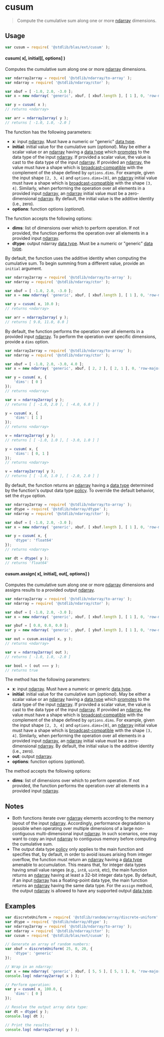 <!--

@license Apache-2.0

Copyright (c) 2025 The Stdlib Authors.

Licensed under the Apache License, Version 2.0 (the "License");
you may not use this file except in compliance with the License.
You may obtain a copy of the License at

   http://www.apache.org/licenses/LICENSE-2.0

Unless required by applicable law or agreed to in writing, software
distributed under the License is distributed on an "AS IS" BASIS,
WITHOUT WARRANTIES OR CONDITIONS OF ANY KIND, either express or implied.
See the License for the specific language governing permissions and
limitations under the License.

-->

# cusum

> Compute the cumulative sum along one or more [ndarray][@stdlib/ndarray/ctor] dimensions.

<section class="usage">

## Usage

```javascript
var cusum = require( '@stdlib/blas/ext/cusum' );
```

#### cusum( x\[, initial]\[, options] )

Computes the cumulative sum along one or more [ndarray][@stdlib/ndarray/ctor] dimensions.

```javascript
var ndarray2array = require( '@stdlib/ndarray/to-array' );
var ndarray = require( '@stdlib/ndarray/ctor' );

var xbuf = [ -1.0, 2.0, -3.0 ];
var x = new ndarray( 'generic', xbuf, [ xbuf.length ], [ 1 ], 0, 'row-major' );

var y = cusum( x );
// returns <ndarray>

var arr = ndarray2array( y );
// returns [ -1.0, 1.0, -2.0 ]
```

The function has the following parameters:

-   **x**: input [ndarray][@stdlib/ndarray/ctor]. Must have a numeric or "generic" [data type][@stdlib/ndarray/dtypes].
-   **initial**: initial value for the cumulative sum (_optional_). May be either a scalar value or an [ndarray][@stdlib/ndarray/ctor] having a [data type][@stdlib/ndarray/dtypes] which [promotes][@stdlib/ndarray/promotion-rules] to the data type of the input [ndarray][@stdlib/ndarray/ctor]. If provided a scalar value, the value is cast to the data type of the input [ndarray][@stdlib/ndarray/ctor]. If provided an [ndarray][@stdlib/ndarray/ctor], the value must have a shape which is [broadcast-compatible][@stdlib/ndarray/base/broadcast-shapes] with the complement of the shape defined by `options.dims`. For example, given the input shape `[2, 3, 4]` and `options.dims=[0]`, an [ndarray][@stdlib/ndarray/ctor] initial value must have a shape which is [broadcast-compatible][@stdlib/ndarray/base/broadcast-shapes] with the shape `[3, 4]`. Similarly, when performing the operation over all elements in a provided input [ndarray][@stdlib/ndarray/ctor], an [ndarray][@stdlib/ndarray/ctor] initial value must be a zero-dimensional [ndarray][@stdlib/ndarray/ctor]. By default, the initial value is the additive identity (i.e., zero).
-   **options**: function options (_optional_).

The function accepts the following options:

-   **dims**: list of dimensions over which to perform operation. If not provided, the function performs the operation over all elements in a provided input [ndarray][@stdlib/ndarray/ctor].
-   **dtype**: output ndarray [data type][@stdlib/ndarray/dtypes]. Must be a numeric or "generic" [data type][@stdlib/ndarray/dtypes].

By default, the function uses the additive identity when computing the cumulative sum. To begin summing from a different value, provide an `initial` argument.

```javascript
var ndarray2array = require( '@stdlib/ndarray/to-array' );
var ndarray = require( '@stdlib/ndarray/ctor' );

var xbuf = [ -1.0, 2.0, -3.0 ];
var x = new ndarray( 'generic', xbuf, [ xbuf.length ], [ 1 ], 0, 'row-major' );

var y = cusum( x, 10.0 );
// returns <ndarray>

var arr = ndarray2array( y );
// returns [ 9.0, 11.0, 8.0 ]
```

By default, the function performs the operation over all elements in a provided input [ndarray][@stdlib/ndarray/ctor]. To perform the operation over specific dimensions, provide a `dims` option.

```javascript
var ndarray2array = require( '@stdlib/ndarray/to-array' );
var ndarray = require( '@stdlib/ndarray/ctor' );

var xbuf = [ -1.0, 2.0, -3.0, 4.0 ];
var x = new ndarray( 'generic', xbuf, [ 2, 2 ], [ 2, 1 ], 0, 'row-major' );

var y = cusum( x, {
    'dims': [ 0 ]
});
// returns <ndarray>

var v = ndarray2array( y );
// returns [ [ -1.0, 2.0 ], [ -4.0, 6.0 ] ]

y = cusum( x, {
    'dims': [ 1 ]
});
// returns <ndarray>

v = ndarray2array( y );
// returns [ [ -1.0, 1.0 ], [ -3.0, 1.0 ] ]

y = cusum( x, {
    'dims': [ 0, 1 ]
});
// returns <ndarray>

v = ndarray2array( y );
// returns [ [ -1.0, 1.0 ], [ -2.0, 2.0 ] ]
```

By default, the function returns an [ndarray][@stdlib/ndarray/ctor] having a [data type][@stdlib/ndarray/dtypes] determined by the function's output data type [policy][@stdlib/ndarray/output-dtype-policies]. To override the default behavior, set the `dtype` option.

```javascript
var ndarray2array = require( '@stdlib/ndarray/to-array' );
var dtype = require( '@stdlib/ndarray/dtype' );
var ndarray = require( '@stdlib/ndarray/ctor' );

var xbuf = [ -1.0, 2.0, -3.0 ];
var x = new ndarray( 'generic', xbuf, [ xbuf.length ], [ 1 ], 0, 'row-major' );

var y = cusum( x, {
    'dtype': 'float64'
});
// returns <ndarray>

var dt = dtype( y );
// returns 'float64'
```

#### cusum.assign( x\[, initial], out\[, options] )

Computes the cumulative sum along one or more [ndarray][@stdlib/ndarray/ctor] dimensions and assigns results to a provided output [ndarray][@stdlib/ndarray/ctor].

```javascript
var ndarray2array = require( '@stdlib/ndarray/to-array' );
var ndarray = require( '@stdlib/ndarray/ctor' );

var xbuf = [ -1.0, 2.0, -3.0 ];
var x = new ndarray( 'generic', xbuf, [ xbuf.length ], [ 1 ], 0, 'row-major' );

var ybuf = [ 0.0, 0.0, 0.0 ];
var y = new ndarray( 'generic', ybuf, [ ybuf.length ], [ 1 ], 0, 'row-major' );

var out = cusum.assign( x, y );
// returns <ndarray>

var v = ndarray2array( out );
// returns [ -1.0, 1.0, -2.0 ]

var bool = ( out === y );
// returns true
```

The method has the following parameters:

-   **x**: input [ndarray][@stdlib/ndarray/ctor]. Must have a numeric or generic [data type][@stdlib/ndarray/dtypes].
-   **initial**: initial value for the cumulative sum (_optional_). May be either a scalar value or an [ndarray][@stdlib/ndarray/ctor] having a [data type][@stdlib/ndarray/dtypes] which [promotes][@stdlib/ndarray/promotion-rules] to the data type of the input [ndarray][@stdlib/ndarray/ctor]. If provided a scalar value, the value is cast to the data type of the input [ndarray][@stdlib/ndarray/ctor]. If provided an [ndarray][@stdlib/ndarray/ctor], the value must have a shape which is [broadcast-compatible][@stdlib/ndarray/base/broadcast-shapes] with the complement of the shape defined by `options.dims`. For example, given the input shape `[2, 3, 4]` and `options.dims=[0]`, an [ndarray][@stdlib/ndarray/ctor] initial value must have a shape which is [broadcast-compatible][@stdlib/ndarray/base/broadcast-shapes] with the shape `[3, 4]`. Similarly, when performing the operation over all elements in a provided input [ndarray][@stdlib/ndarray/ctor], an [ndarray][@stdlib/ndarray/ctor] initial value must be a zero-dimensional [ndarray][@stdlib/ndarray/ctor]. By default, the initial value is the additive identity (i.e., zero).
-   **out**: output [ndarray][@stdlib/ndarray/ctor].
-   **options**: function options (_optional_).

The method accepts the following options:

-   **dims**: list of dimensions over which to perform operation. If not provided, the function performs the operation over all elements in a provided input [ndarray][@stdlib/ndarray/ctor].

</section>

<!-- /.usage -->

<section class="notes">

## Notes

-   Both functions iterate over [ndarray][@stdlib/ndarray/ctor] elements according to the memory layout of the input [ndarray][@stdlib/ndarray/ctor]. Accordingly, performance degradation is possible when operating over multiple dimensions of a large non-contiguous multi-dimensional input [ndarray][@stdlib/ndarray/ctor]. In such scenarios, one may want to copy an input [ndarray][@stdlib/ndarray/ctor] to contiguous memory before computing the cumulative sum.
-   The output data type [policy][@stdlib/ndarray/output-dtype-policies] only applies to the main function and specifies that, by default, in order to avoid issues arising from integer overflow, the function must return an [ndarray][@stdlib/ndarray/ctor] having a [data type][@stdlib/ndarray/dtypes] amenable to accumulation. This means that, for integer data types having small value ranges (e.g., `int8`, `uint8`, etc), the main function returns an [ndarray][@stdlib/ndarray/ctor] having at least a 32-bit integer data type. By default, if an input [ndarray][@stdlib/ndarray/ctor] has a floating-point data type, the main function returns an [ndarray][@stdlib/ndarray/ctor] having the same data type. For the `assign` method, the output [ndarray][@stdlib/ndarray/ctor] is allowed to have any supported output [data type][@stdlib/ndarray/dtypes].

</section>

<!-- /.notes -->

<section class="examples">

## Examples

<!-- eslint no-undef: "error" -->

```javascript
var discreteUniform = require( '@stdlib/random/array/discrete-uniform' );
var dtype = require( '@stdlib/ndarray/dtype' );
var ndarray2array = require( '@stdlib/ndarray/to-array' );
var ndarray = require( '@stdlib/ndarray/ctor' );
var cusum = require( '@stdlib/blas/ext/cusum' );

// Generate an array of random numbers:
var xbuf = discreteUniform( 25, 0, 20, {
    'dtype': 'generic'
});

// Wrap in an ndarray:
var x = new ndarray( 'generic', xbuf, [ 5, 5 ], [ 5, 1 ], 0, 'row-major' );
console.log( ndarray2array( x ) );

// Perform operation:
var y = cusum( x, 100.0, {
    'dims': [ 0 ]
});

// Resolve the output array data type:
var dt = dtype( y );
console.log( dt );

// Print the results:
console.log( ndarray2array( y ) );
```

</section>

<!-- /.examples -->

<!-- Section for related `stdlib` packages. Do not manually edit this section, as it is automatically populated. -->

<section class="related">

</section>

<!-- /.related -->

<!-- Section for all links. Make sure to keep an empty line after the `section` element and another before the `/section` close. -->

<section class="links">

[@stdlib/ndarray/ctor]: https://github.com/stdlib-js/stdlib/tree/develop/lib/node_modules/%40stdlib/ndarray/ctor

[@stdlib/ndarray/dtypes]: https://github.com/stdlib-js/stdlib/tree/develop/lib/node_modules/%40stdlib/ndarray/dtypes

[@stdlib/ndarray/promotion-rules]: https://github.com/stdlib-js/stdlib/tree/develop/lib/node_modules/%40stdlib/ndarray/promotion-rules

[@stdlib/ndarray/output-dtype-policies]: https://github.com/stdlib-js/stdlib/tree/develop/lib/node_modules/%40stdlib/ndarray/output-dtype-policies

[@stdlib/ndarray/base/broadcast-shapes]: https://github.com/stdlib-js/stdlib/tree/develop/lib/node_modules/%40stdlib/ndarray/base/broadcast-shapes

</section>

<!-- /.links -->
